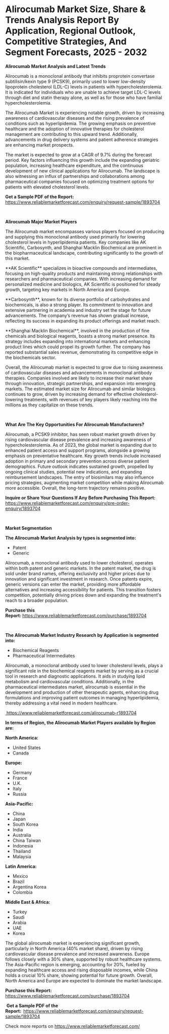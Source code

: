 <p><h1>Alirocumab Market Size, Share & Trends Analysis Report By Application, Regional Outlook, Competitive Strategies, And Segment Forecasts, 2025 - 2032</h1></p><p><strong>Alirocumab Market Analysis and Latest Trends</strong></p>
<p><p>Alirocumab is a monoclonal antibody that inhibits proprotein convertase subtilisin/kexin type 9 (PCSK9), primarily used to lower low-density lipoprotein cholesterol (LDL-C) levels in patients with hypercholesterolemia. It is indicated for individuals who are unable to achieve target LDL-C levels through diet and statin therapy alone, as well as for those who have familial hypercholesterolemia. </p><p>The Alirocumab Market is experiencing notable growth, driven by increasing awareness of cardiovascular diseases and the rising prevalence of conditions such as hyperlipidemia. The growing emphasis on preventive healthcare and the adoption of innovative therapies for cholesterol management are contributing to this upward trend. Additionally, advancements in drug delivery systems and patient adherence strategies are enhancing market prospects.</p><p>The market is expected to grow at a CAGR of 9.7% during the forecast period. Key factors influencing this growth include the expanding geriatric population, increasing healthcare expenditure, and the continuous development of new clinical applications for Alirocumab. The landscape is also witnessing an influx of partnerships and collaborations among pharmaceutical companies focused on optimizing treatment options for patients with elevated cholesterol levels.</p></p>
<p><strong>Get a Sample PDF of the Report:&nbsp;</strong> <a href="https://www.reliablemarketforecast.com/enquiry/request-sample/1893704?utm_campaign=2875&utm_medium=2&utm_source=Github&utm_content=ia&utm_term=08032025&utm_id=alirocumab">https://www.reliablemarketforecast.com/enquiry/request-sample/1893704</a></p>
<p>&nbsp;</p>
<p><strong>Alirocumab Major Market Players</strong></p>
<p><p>The Alirocumab market encompasses various players focused on producing and supplying this monoclonal antibody used primarily for lowering cholesterol levels in hyperlipidemia patients. Key companies like AK Scientific, Carbosynth, and Shanghai Macklin Biochemical are prominent in the biopharmaceutical landscape, contributing significantly to the growth of this market.</p><p>**AK Scientific** specializes in bioactive compounds and intermediates, focusing on high-quality products and maintaining strong relationships with researchers and pharmaceutical companies. With increasing demand for personalized medicine and biologics, AK Scientific is positioned for steady growth, targeting key markets in North America and Europe.</p><p>**Carbosynth**, known for its diverse portfolio of carbohydrates and biochemicals, is also a strong player. Its commitment to innovation and extensive partnering in academia and industry set the stage for future advancements. The company’s revenue has shown gradual increase, reflecting its success in expanding its product offerings and market reach.</p><p>**Shanghai Macklin Biochemical**, involved in the production of fine chemicals and biological reagents, boasts a strong market presence. Its strategy includes expanding into international markets and enhancing product lines which could propel its growth further. The company has reported substantial sales revenue, demonstrating its competitive edge in the biochemicals sector.</p><p>Overall, the Alirocumab market is expected to grow due to rising awareness of cardiovascular diseases and advancements in monoclonal antibody therapies. Companies involved are likely to increase their market share through innovation, strategic partnerships, and expansion into emerging markets. The estimated market size for Alirocumab and similar biologics continues to grow, driven by increasing demand for effective cholesterol-lowering treatments, with revenues of key players likely reaching into the millions as they capitalize on these trends.</p></p>
<p>&nbsp;</p>
<p><strong>What Are The Key Opportunities For Alirocumab Manufacturers?</strong></p>
<p><p>Alirocumab, a PCSK9 inhibitor, has seen robust market growth driven by rising cardiovascular disease prevalence and increasing awareness of hypercholesterolemia. As of 2023, the global market is expanding due to enhanced patient access and support programs, alongside a growing emphasis on preventative healthcare. Key growth trends include increased adoption in primary and secondary prevention across diverse patient demographics. Future outlook indicates sustained growth, propelled by ongoing clinical studies, potential new indications, and expanding reimbursement landscapes. The entry of biosimilars may also influence pricing strategies, augmenting market competition while making Alirocumab more accessible. Overall, the long-term trajectory remains positive.</p></p>
<p><strong>Inquire or Share Your Questions If Any Before Purchasing This Report:</strong> <a href="https://www.reliablemarketforecast.com/enquiry/pre-order-enquiry/1893704?utm_campaign=2875&utm_medium=2&utm_source=Github&utm_content=ia&utm_term=08032025&utm_id=alirocumab">https://www.reliablemarketforecast.com/enquiry/pre-order-enquiry/1893704</a></p>
<p>&nbsp;</p>
<p><strong>Market Segmentation</strong></p>
<p><strong>The Alirocumab Market Analysis by types is segmented into:</strong></p>
<p><ul><li>Patent</li><li>Generic</li></ul></p>
<p><p>Alirocumab, a monoclonal antibody used to lower cholesterol, operates within both patent and generic markets. In the patent market, the drug is sold under brand names, offering exclusivity and higher prices due to innovation and significant investment in research. Once patents expire, generic versions can enter the market, providing more affordable alternatives and increasing accessibility for patients. This transition fosters competition, potentially driving prices down and expanding the treatment's reach to a broader population.</p></p>
<p><strong>Purchase this Report:&nbsp;</strong><a href="https://www.reliablemarketforecast.com/purchase/1893704?utm_campaign=2875&utm_medium=2&utm_source=Github&utm_content=ia&utm_term=08032025&utm_id=alirocumab">https://www.reliablemarketforecast.com/purchase/1893704</a></p>
<p>&nbsp;</p>
<p><strong>The Alirocumab Market Industry Research by Application is segmented into:</strong></p>
<p><ul><li>Biochemical Reagents</li><li>Pharmaceutical Intermediates</li></ul></p>
<p><p>Alirocumab, a monoclonal antibody used to lower cholesterol levels, plays a significant role in the biochemical reagents market by serving as a crucial tool in research and diagnostic applications. It aids in studying lipid metabolism and cardiovascular conditions. Additionally, in the pharmaceutical intermediates market, alirocumab is essential in the development and production of other therapeutic agents, enhancing drug formulations and improving patient outcomes in managing hyperlipidemia, thereby addressing a vital need in modern healthcare.</p></p>
<p><a href="https://www.reliablemarketforecast.com/alirocumab-r1893704?utm_campaign=2875&utm_medium=2&utm_source=Github&utm_content=ia&utm_term=08032025&utm_id=alirocumab">&nbsp;https://www.reliablemarketforecast.com/alirocumab-r1893704</a></p>
<p><strong>In terms of Region, the Alirocumab Market Players available by Region are:</strong></p>
<p>
    <p> <strong> North America: </strong>
        <ul>
            <li>United States</li>
            <li>Canada</li>
        </ul>
        </p> 
    <p> <strong> Europe: </strong>
        <ul>
            <li>Germany</li>
            <li>France</li>
            <li>U.K.</li>
            <li>Italy</li>
            <li>Russia</li>
        </ul>
        </p> 
    <p> <strong> Asia-Pacific: </strong>
        <ul>
            <li>China</li>
            <li>Japan</li>
            <li>South Korea</li>
            <li>India</li>
            <li>Australia</li>
            <li>China Taiwan</li>
            <li>Indonesia</li>
            <li>Thailand</li>
            <li>Malaysia</li>
        </ul>
        </p> 
    <p> <strong> Latin America: </strong>
        <ul>
            <li>Mexico</li>
            <li>Brazil</li>
            <li>Argentina Korea</li>
            <li>Colombia</li>
        </ul>
        </p> 
    <p> <strong> Middle East & Africa: </strong>
        <ul>
            <li>Turkey</li>
            <li>Saudi</li>
            <li>Arabia</li>
            <li>UAE</li>
            <li>Korea</li>
        </ul>
    </p>
    </p>
<p><p>The global alirocumab market is experiencing significant growth, particularly in North America (40% market share), driven by rising cardiovascular disease prevalence and increased awareness. Europe follows closely with a 30% share, supported by robust healthcare systems. The Asia-Pacific region is emerging, accounting for 20%, fueled by expanding healthcare access and rising disposable incomes, while China holds a crucial 10% share, showing potential for future growth. Overall, North America and Europe are expected to dominate the market landscape.</p></p>
<p><strong>Purchase this Report: </strong><a href="https://www.reliablemarketforecast.com/purchase/1893704?utm_campaign=2875&utm_medium=2&utm_source=Github&utm_content=ia&utm_term=08032025&utm_id=alirocumab">https://www.reliablemarketforecast.com/purchase/1893704</a></p>
<p>&nbsp;<strong>Get a Sample PDF of the Report:&nbsp;&nbsp;</strong><a href="https://www.reliablemarketforecast.com/enquiry/request-sample/1893704?utm_campaign=2875&utm_medium=2&utm_source=Github&utm_content=ia&utm_term=08032025&utm_id=alirocumab">https://www.reliablemarketforecast.com/enquiry/request-sample/1893704</a></p>
<p><strong></strong></p>
<p>Check more reports on <a href="https://www.reliablemarketforecast.com/?utm_campaign=2875&utm_medium=2&utm_source=Github&utm_content=ia&utm_term=08032025&utm_id=alirocumab">https://www.reliablemarketforecast.com/</a></p>